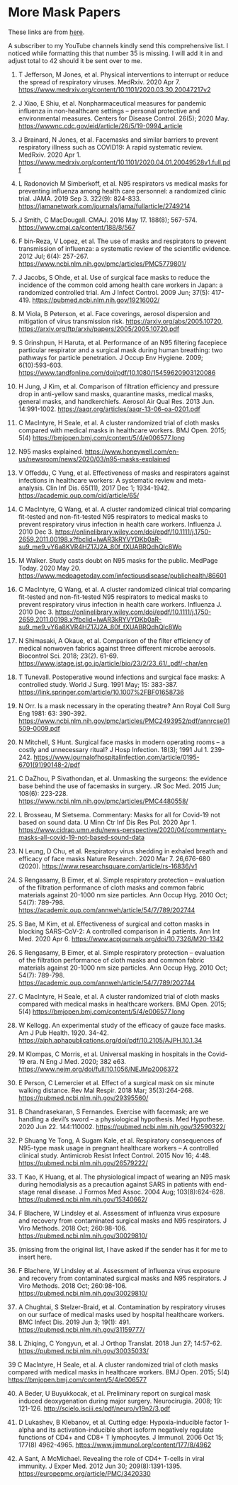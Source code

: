 <div class="menu-data" data-parent="#pages/blog/cv19/index"/></div>

# More Mask Papers

These links are from [here](http://alternativeprinciplesforhealth.info/41-peer-reviewed-studies-that-show-masks-are-neither-safe-nor-effective/).


A subscriber to my YouTube channels kindly send this comprehensive list. I noticed while formatting this that number 35 is missing. I will add it in and adjust total to 42 should it be sent over to me.

1. T Jefferson, M Jones, et al. Physical interventions to interrupt or reduce the spread of respiratory viruses. MedRxiv. 2020 Apr 7.
https://www.medrxiv.org/content/10.1101/2020.03.30.20047217v2

2. J Xiao, E Shiu, et al. Nonpharmaceutical measures for pandemic influenza in non-healthcare settings – personal protective and environmental measures. Centers for Disease Control. 26(5); 2020 May.
https://wwwnc.cdc.gov/eid/article/26/5/19-0994_article

3. J Brainard, N Jones, et al. Facemasks and similar barriers to prevent respiratory illness such as COVID19: A rapid systematic review. MedRxiv. 2020 Apr 1.
https://www.medrxiv.org/content/10.1101/2020.04.01.20049528v1.full.pdf

4. L Radonovich M Simberkoff, et al. N95 respirators vs medical masks for preventing influenza among health care personnel: a randomized clinic trial. JAMA. 2019 Sep 3. 322(9): 824-833.
https://jamanetwork.com/journals/jama/fullarticle/2749214

5. J Smith, C MacDougall. CMAJ. 2016 May 17. 188(8); 567-574.
https://www.cmaj.ca/content/188/8/567

6. F bin-Reza, V Lopez, et al. The use of masks and respirators to prevent transmission of influenza: a systematic review of the scientific evidence. 2012 Jul; 6(4): 257-267.
https://www.ncbi.nlm.nih.gov/pmc/articles/PMC5779801/

7. J Jacobs, S Ohde, et al. Use of surgical face masks to reduce the incidence of the common cold among health care workers in Japan: a randomized controlled trial. Am J Infect Control. 2009 Jun; 37(5): 417-419. https://pubmed.ncbi.nlm.nih.gov/19216002/

8. M Viola, B Peterson, et al. Face coverings, aerosol dispersion and mitigation of virus transmission risk.
https://arxiv.org/abs/2005.10720,
https://arxiv.org/ftp/arxiv/papers/2005/2005.10720.pdf

9. S Grinshpun, H Haruta, et al. Performance of an N95 filtering facepiece particular respirator and a surgical mask during human breathing: two pathways for particle penetration. J Occup Env Hygiene. 2009; 6(10):593-603.
https://www.tandfonline.com/doi/pdf/10.1080/15459620903120086

10. H Jung, J Kim, et al. Comparison of filtration efficiency and pressure drop in anti-yellow sand masks, quarantine masks, medical masks, general masks, and handkerchiefs. Aerosol Air Qual Res. 2013 Jun. 14:991-1002. https://aaqr.org/articles/aaqr-13-06-oa-0201.pdf

11. C MacIntyre, H Seale, et al. A cluster randomized trial of cloth masks compared with medical masks in healthcare workers. BMJ Open. 2015; 5(4)
https://bmjopen.bmj.com/content/5/4/e006577.long

12. N95 masks explained.
https://www.honeywell.com/en-us/newsroom/news/2020/03/n95-masks-explained

13. V Offeddu, C Yung, et al. Effectiveness of masks and respirators against infections in healthcare workers: A systematic review and meta-analysis. Clin Inf Dis. 65(11), 2017 Dec 1; 1934-1942.
https://academic.oup.com/cid/article/65/

14. C MacIntyre, Q Wang, et al. A cluster randomized clinical trial comparing fit-tested and non-fit-tested N95 respirators to medical masks to prevent respiratory virus infection in health care workers. Influenza J. 2010 Dec 3.
https://onlinelibrary.wiley.com/doi/epdf/10.1111/j.1750-2659.2011.00198.x?fbclid=IwAR3kRYVYDKb0aR-su9_me9_vY6a8KVR4HZ17J2A_80f_fXUABRQdhQlc8Wo

15. M Walker. Study casts doubt on N95 masks for the public. MedPage Today. 2020 May 20.
https://www.medpagetoday.com/infectiousdisease/publichealth/86601

16. C MacIntyre, Q Wang, et al. A cluster randomized clinical trial comparing fit-tested and non-fit-tested N95 respirators to medical masks to prevent respiratory virus infection in health care workers. Influenza J. 2010 Dec 3.
https://onlinelibrary.wiley.com/doi/epdf/10.1111/j.1750-2659.2011.00198.x?fbclid=IwAR3kRYVYDKb0aR-su9_me9_vY6a8KVR4HZ17J2A_80f_fXUABRQdhQlc8Wo

17. N Shimasaki, A Okaue, et al. Comparison of the filter efficiency of medical nonwoven fabrics against three different microbe aerosols. Biocontrol Sci. 2018; 23(2). 61-69.
https://www.jstage.jst.go.jp/article/bio/23/2/23_61/_pdf/-char/en

18. T Tunevall. Postoperative wound infections and surgical face masks: A controlled study. World J Surg. 1991 May; 15: 383-387.
https://link.springer.com/article/10.1007%2FBF01658736

19. N Orr. Is a mask necessary in the operating theatre? Ann Royal Coll Surg Eng 1981: 63: 390-392. https://www.ncbi.nlm.nih.gov/pmc/articles/PMC2493952/pdf/annrcse01509-0009.pdf

20. N Mitchell, S Hunt. Surgical face masks in modern operating rooms – a costly and unnecessary ritual? J Hosp Infection. 18(3); 1991 Jul 1. 239-242.
https://www.journalofhospitalinfection.com/article/0195-6701(91)90148-2/pdf

21. C DaZhou, P Sivathondan, et al. Unmasking the surgeons: the evidence base behind the use of facemasks in surgery. JR Soc Med. 2015 Jun; 108(6): 223-228.
https://www.ncbi.nlm.nih.gov/pmc/articles/PMC4480558/

22. L Brosseau, M Sietsema. Commentary: Masks for all for Covid-19 not based on sound data. U Minn Ctr Inf Dis Res Pol. 2020 Apr 1.
https://www.cidrap.umn.edu/news-perspective/2020/04/commentary-masks-all-covid-19-not-based-sound-data

23. N Leung, D Chu, et al. Respiratory virus shedding in exhaled breath and efficacy of face masks Nature Research. 2020 Mar 7. 26,676-680 (2020).
https://www.researchsquare.com/article/rs-16836/v1

24. S Rengasamy, B Eimer, et al. Simple respiratory protection – evaluation of the filtration performance of cloth masks and common fabric materials against 20-1000 nm size particles. Ann Occup Hyg. 2010 Oct; 54(7): 789-798.
https://academic.oup.com/annweh/article/54/7/789/202744

25. S Bae, M Kim, et al. Effectiveness of surgical and cotton masks in blocking SARS-CoV-2: A controlled comparison in 4 patients. Ann Int Med. 2020 Apr 6.
https://www.acpjournals.org/doi/10.7326/M20-1342

26. S Rengasamy, B Eimer, et al. Simple respiratory protection – evaluation of the filtration performance of cloth masks and common fabric materials against 20-1000 nm size particles. Ann Occup Hyg. 2010 Oct; 54(7): 789-798.
https://academic.oup.com/annweh/article/54/7/789/202744

27. C MacIntyre, H Seale, et al. A cluster randomized trial of cloth masks compared with medical masks in healthcare workers. BMJ Open. 2015; 5(4)
https://bmjopen.bmj.com/content/5/4/e006577.long

28. W Kellogg. An experimental study of the efficacy of gauze face masks. Am J Pub Health. 1920. 34-42.
https://ajph.aphapublications.org/doi/pdf/10.2105/AJPH.10.1.34

29. M Klompas, C Morris, et al. Universal masking in hospitals in the Covid-19 era. N Eng J Med. 2020; 382 e63. https://www.nejm.org/doi/full/10.1056/NEJMp2006372

30. E Person, C Lemercier et al. Effect of a surgical mask on six minute walking distance. Rev Mal Respir. 2018 Mar; 35(3):264-268.
https://pubmed.ncbi.nlm.nih.gov/29395560/

31. B Chandrasekaran, S Fernandes. Exercise with facemask; are we handling a devil’s sword – a physiological hypothesis. Med Hypothese. 2020 Jun 22. 144:110002.
https://pubmed.ncbi.nlm.nih.gov/32590322/

32. P Shuang Ye Tong, A Sugam Kale, et al. Respiratory consequences of N95-type mask usage in pregnant healthcare workers – A controlled clinical study. Antimicrob Resist Infect Control. 2015 Nov 16; 4:48.
https://pubmed.ncbi.nlm.nih.gov/26579222/

33. T Kao, K Huang, et al. The physiological impact of wearing an N95 mask during hemodialysis as a precaution against SARS in patients with end-stage renal disease. J Formos Med Assoc. 2004 Aug; 103(8):624-628.
https://pubmed.ncbi.nlm.nih.gov/15340662/

34. F Blachere, W Lindsley et al. Assessment of influenza virus exposure and recovery from contaminated surgical masks and N95 respirators. J Viro Methods. 2018 Oct; 260:98-106.
https://pubmed.ncbi.nlm.nih.gov/30029810/

35. (missing from the original list, I have asked if the sender has it for me to insert here.

36. F Blachere, W Lindsley et al. Assessment of influenza virus exposure and recovery from contaminated surgical masks and N95 respirators. J Viro Methods. 2018 Oct; 260:98-106.
https://pubmed.ncbi.nlm.nih.gov/30029810/

37. A Chughtai, S Stelzer-Braid, et al. Contamination by respiratory viruses on our surface of medical masks used by hospital healthcare workers. BMC Infect Dis. 2019 Jun 3; 19(1): 491.
https://pubmed.ncbi.nlm.nih.gov/31159777/

38. L Zhiqing, C Yongyun, et al. J Orthop Translat. 2018 Jun 27; 14:57-62.
https://pubmed.ncbi.nlm.nih.gov/30035033/

39 C MacIntyre, H Seale, et al. A cluster randomized trial of cloth masks compared with medical masks in healthcare workers. BMJ Open. 2015; 5(4) https://bmjopen.bmj.com/content/5/4/e006577

40. A Beder, U Buyukkocak, et al. Preliminary report on surgical mask induced deoxygenation during major surgery. Neurocirugia. 2008; 19: 121-126.
http://scielo.isciii.es/pdf/neuro/v19n2/3.pdf

41. D Lukashev, B Klebanov, et al. Cutting edge: Hypoxia-inducible factor 1-alpha and its activation-inducible short isoform negatively regulate functions of CD4+ and CD8+ T lymphocytes. J Immunol. 2006 Oct 15; 177(8) 4962-4965.
https://www.jimmunol.org/content/177/8/4962

42. A Sant, A McMichael. Revealing the role of CD4+ T-cells in viral immunity. J Exper Med. 2012 Jun 30; 209(8):1391-1395.
https://europepmc.org/article/PMC/3420330
